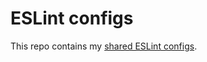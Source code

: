 # ESLint configs

This repo contains my [shared ESLint configs](http://eslint.org/docs/developer-guide/shareable-configs).
